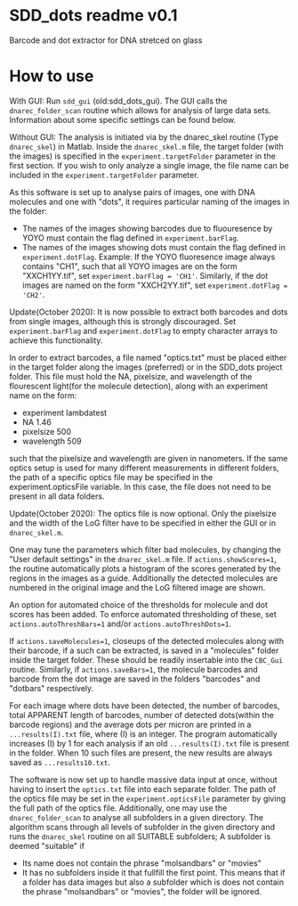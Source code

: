 # SDD_dots readme v0.1
Barcode and dot extractor for DNA stretced on glass

# How to use
With GUI:
Run `sdd_gui` (old:sdd_dots_gui). The GUI calls the `dnarec_folder_scan` routine which allows for analysis of large data sets.
Information about some specific settings can be found below.

Without GUI:
The analysis is initiated via by the dnarec_skel routine (Type `dnarec_skel`) in Matlab.
Inside the `dnarec_skel.m` file, the target folder (with the images) is specified in the `experiment.targetFolder` parameter in the first section.
If you wish to only analyze a single image, the file name can be included in the `experiment.targetFolder` parameter.

As this software is set up to analyse pairs of images, one with DNA molecules and one with "dots", it requires particular naming of the images in the folder:
- The names of the images showing barcodes due to fluouresence by YOYO must contain the flag defined in `experiment.barFlag`.
- The names of the images showing dots must contain the flag defined in `experiment.dotFlag`.
Example: If the YOYO fluoresence image always contains "CH1", such that all YOYO images are on the form "XXCH1YY.tif", set `experiment.barFlag = 'CH1'`.
Similarly, if the dot images are named on the form "XXCH2YY.tif", set `experiment.dotFlag = 'CH2'`.

Update(October 2020): It is now possible to extract both barcodes and dots from single images, although this is strongly discouraged.
Set `experiment.barFlag` and `experiment.dotFlag` to empty character arrays to achieve this functionality.

In order to extract barcodes, a file named "optics.txt" must be placed either in the target folder along the images (preferred) or in the SDD_dots project folder.
This file must hold the NA, pixelsize, and wavelength of the flourescent light(for the molecule detection), along with an experiment name on the form:
- experiment lambdatest
- NA 1.46
- pixelsize 500
- wavelength 509

such that the pixelsize and wavelength are given in nanometers.
If the same optics setup is used for many different measurements in different folders, the path of a specific optics file may be specified in the experiment.opticsFile variable.
In this case, the file does not need to be present in all data folders.

Update(October 2020): The optics file is now optional. Only the pixelsize and the width of the LoG filter have to be specified in either the GUI or in `dnarec_skel.m`.

One may tune the parameters which filter bad molecules, by changing the "User default settings" in the `dnarec_skel.m` file.
If `actions.showScores=1`, the routine automatically plots a histogram of the scores generated by the regions in the images as a guide.
Additionally the detected molecules are numbered in the original image and the LoG filtered image are shown.

An option for automated choice of the thresholds for molecule and dot scores has been added.
To enforce automated thresholding of these, set `actions.autoThreshBars=1` and/or `actions.autoThreshDots=1`.

If `actions.saveMolecules=1`, closeups of the detected molecules along with their barcode, if a such can be extracted, is saved in a "molecules" folder inside the target folder.
These should be readily insertable into the `CBC_Gui` routine. Similarly, if `actions.saveBars=1`, the molecule barcodes and barcode from the dot image are saved in the folders "barcodes" and "dotbars" respectively.

For each image where dots have been detected, the number of barcodes, total APPARENT length of barcodes, number of detected dots(within the barcode regions) and the average dots per micron are printed in a `...results(I).txt` file, where (I) is an integer.
The program automatically increases (I) by 1 for each analysis if an old `...results(I).txt` file is present in the folder. When 10 such files are present, the new results are always saved as `...results10.txt`.

The software is now set up to handle massive data input at once, without having to insert the `optics.txt` file into each separate folder.
The path of the optics file may be set in the `experiment.opticsFile` parameter by giving the full path of the optics file.
Additionally, one may use the `dnarec_folder_scan` to analyse all subfolders in a given directory.
The algorithm scans through all levels of subfolder in the given directory and runs the `dnarec_skel` routine on all SUITABLE subfolders;
A subfolder is deemed "suitable" if
- Its name does not contain the phrase "molsandbars" or "movies"
- It has no subfolders inside it that fullfill the first point.
This means that if a folder has data images but also a subfolder which is does not contain the phrase "molsandbars" or "movies", the folder will be ignored.
